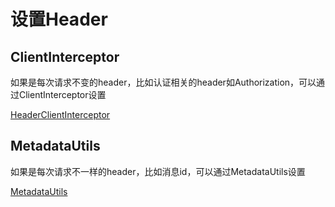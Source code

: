 # 设置Header

## ClientInterceptor

如果是每次请求不变的header，比如认证相关的header如Authorization，可以通过ClientInterceptor设置

[HeaderClientInterceptor](https://github.com/grpc/grpc-java/blob/master/examples/src/main/java/io/grpc/examples/header/HeaderClientInterceptor.java)

## MetadataUtils

如果是每次请求不一样的header，比如消息id，可以通过MetadataUtils设置

[MetadataUtils](https://grpc.github.io/grpc-java/javadoc/io/grpc/stub/MetadataUtils.html)
